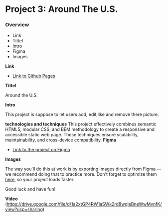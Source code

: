 # Project 3: Around The U.S.

### Overview

- Link
- Tittel
- Intro
- Figma
- Images

**Link**

- [Link to Github Pages](https://codeesz.github.io/se_project_aroundtheus/index.html)

**Tittel**

Around the U.S.

**Intro**

This project is suppose to let users add, edit,like and remove there picture.

**technologies and techniques**
This project effectively combines semantic HTML5, modular CSS, and BEM methodology to create a responsive and accessible static web page. These techniques ensure scalability, maintainability, and cross-device compatibility.
**Figma**

- [Link to the project on Figma](https://www.figma.com/design/Es8zZP3ARGH9JGcw60i3OD/Sprint-3_-Around-the-US?node-id=6432-147&node-type=frame&t=9pawp4RptSpD8lzQ-0)

**Images**

The way you'll do this at work is by exporting images directly from Figma — we recommend doing that to practice more. Don't forget to optimize them [here](https://tinypng.com/), so your project loads faster.

Good luck and have fun!

**Video**
(https://drive.google.com/file/d/1a2xtGP4RW1aSWk2rd8wqleBneWwMvnfK/view?usp=sharing)
